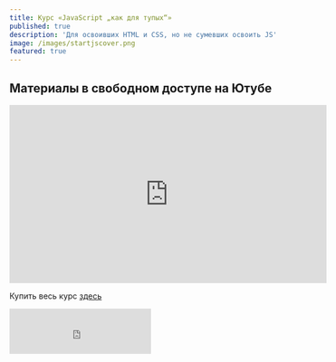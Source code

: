 ```yaml
---
title: Курс «JavaScript „как для тупых“»
published: true
description: 'Для освоивших HTML и CSS, но не сумевших освоить JS'
image: /images/startjscover.png
featured: true
---
```

## Материалы в свободном доступе на Ютубе

<iframe width="560" height="315" src="https://www.youtube.com/embed/videoseries?si=UEaTw3dSybygWGxr&amp;list=PLmn7h9eyDeMMzFx2yQspQr5E3b1EXZ2XQ" title="YouTube video player" frameborder="0" allow="accelerometer; autoplay; clipboard-write; encrypted-media; gyroscope; picture-in-picture; web-share" referrerpolicy="strict-origin-when-cross-origin" allowfullscreen></iframe>

Купить весь курс [здесь](https://app.lava.top/products/d08f3d56-5c85-4dd4-a89c-9bdb6caaa7b2)

<iframe title="lava.top" style="border: none" width="250" height="80" src="https://widget.lava.top/dcae26b3-ee33-4dc3-aaef-3891d43f5de5"></iframe>